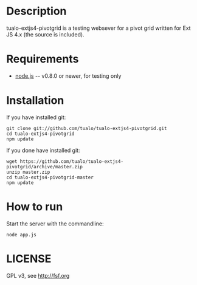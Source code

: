 Description
===========

tualo-extjs4-pivotgrid is a testing websever for a pivot grid written for Ext JS 4.x (the source is included).


Requirements
============

* [node.js](http://nodejs.org/) -- v0.8.0 or newer, for testing only


Installation
============

If you have installed git:

	git clone git://github.com/tualo/tualo-extjs4-pivotgrid.git
	cd tualo-extjs4-pivotgrid
	npm update 

If you done have installed git:

	wget https://github.com/tualo/tualo-extjs4-pivotgrid/archive/master.zip
	unzip master.zip
	cd tualo-extjs4-pivotgrid-master
	npm update

How to run
============

Start the server with the commandline:

    node app.js


LICENSE
============
GPL v3, see http://fsf.org